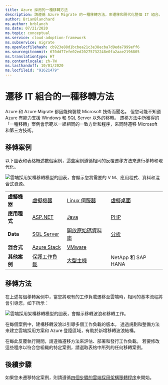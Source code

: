 ```yaml
---
title: Azure 採用的一種移轉方法
description: 請遵循 Azure Migrate 的一種移轉方法，來遷移和現代化整個 IT 組合。
author: BrianBlanchard
ms.author: brblanch
ms.date: 07/21/2020
ms.topic: conceptual
ms.service: cloud-adoption-framework
ms.subservice: migrate
ms.openlocfilehash: cb923e88d1bcbea21c3e38ecba7d9eda7999eff6
ms.sourcegitcommit: 670dd77efe02ed20275732248e0fa2aae2196805
ms.translationtype: HT
ms.contentlocale: zh-TW
ms.lasthandoff: 10/01/2020
ms.locfileid: "91621479"
---
```

<!-- docutune:ignore "One Migration" -->
<!-- cSpell:ignore HANA -->

# <a name="the-one-migration-approach-to-migrating-the-it-portfolio"></a>遷移 IT 組合的一種移轉方法

Azure 和 Azure Migrate 都因能夠裝載 Microsoft 技術而聞名。 但您可能不知道 Azure 有能力支援 Windows 和 SQL Server 以外的移轉。 遷移方法中所獲得的「一種移轉」案例會示範以一組相同的一致方針和程序，來同時遷移 Microsoft 和第三方技術。

## <a name="migration-scenarios"></a>移轉案例

以下圖表和表格概述數個案例，這些案例遵循相同的反覆遷移方法來進行移轉和現代化。

![雲端採用架構移轉模型的圖表，會顯示您將需要的 V M、應用程式、資料和混合式資源。](../_images/migrate/one-migrate.png)

| | | | |
|---------|---------|---------|---------|
| **虛擬機器** | [虛擬機器](../migrate/azure-best-practices/contoso-migration-rehost-vm.md) | [Linux 伺服器](../migrate/azure-best-practices/contoso-migration-rehost-linux-vm.md) | [虛擬桌面](./wvd/index.md) |
| **應用程式** | [ASP.NET](../migrate/azure-best-practices/contoso-migration-refactor-web-app-sql.md) | [Java](/azure/java/migration-overview?toc=/azure/cloud-adoption-framework/toc.json&bc=/azure/cloud-adoption-framework/_bread/toc.json) | [PHP](../migrate/azure-best-practices/contoso-migration-refactor-linux-app-service-mysql.md) |
| **Data** | [SQL Server](../migrate/azure-best-practices/contoso-migration-rehost-vm-sql-managed-instance.md) | [開放原始碼資料庫](../migrate/azure-best-practices/sql-migration.md) | [分析](../migrate/azure-best-practices/analytics/analytics-solutions-overview.md) |
| **混合式** | [Azure Stack](./azure-stack/index.md) | [VMware](../migrate/azure-best-practices/vmware-host.md) | |
| **其他案例** | [保護工作負載](../migrate/azure-best-practices/migrate-best-practices-security-management.md) | [大型主機](../infrastructure/mainframe-migration/index.md) | NetApp 和 SAP HANA |

## <a name="migration-methodology"></a>移轉方法

在上述每個移轉案例中，當您將現有的工作負載遷移至雲端時，相同的基本流程將會引導您，如下所示：

![雲端採用架構移轉模型的圖表，會顯示移轉波浪和移轉工作。](../_images/migrate/methodology.png)

在每個案例中，建構移轉波浪以引導多個工作負載的版本。 透過規劃和整備方法來建立雲端採用方案和 Azure 登陸區域，有助於新增移轉波浪結構。

在每此反覆執行期間，請遵循遷移方法來評估、部署和發行工作負載。 若要修改這些程序以符合您組織的特定案例，請選取表格中所列的任何移轉案例。

## <a name="next-steps"></a>後續步驟

如果您未遷移特定案例，則請遵循[四個步驟的雲端採用架構移轉程序](../migrate/index.md)來開始。

